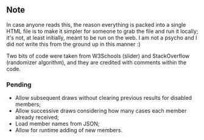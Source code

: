 ## Note

In case anyone reads this, the reason everything is packed into a single HTML
file is to make it simpler for someone to grab the file and run it locally; it's
not, at least initially, meant to be run on the web. I am not a psycho and I
did *not* write this from the ground up in this manner :)

Two bits of code were taken from W3Schools (slider) and StackOverflow
(randomizer algorithm), and they are credited with comments within the code.

### Pending

- Allow subsequent draws without clearing previous results for disabled members;
- Allow successive draws considering how many cases each member already
  received;
- Load member names from JSON;
- Allow for runtime adding of new members.
